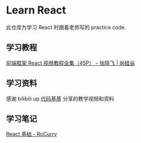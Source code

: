 # Learn React
此仓库为学习 React 时跟着老师写的 practice code.

## 学习教程
[前端框架 React 视频教程全集（45P） - 张晓飞 | 尚硅谷](https://www.bilibili.com/video/av59726903)

## 学习资料
感谢 bilibili up [代码基基](https://space.bilibili.com/444162933) 分享的教学视频和资料

## 学习笔记
[React 基础 - RoCurry](https://roarcurry.github.io/2019/06/28/react-0)
